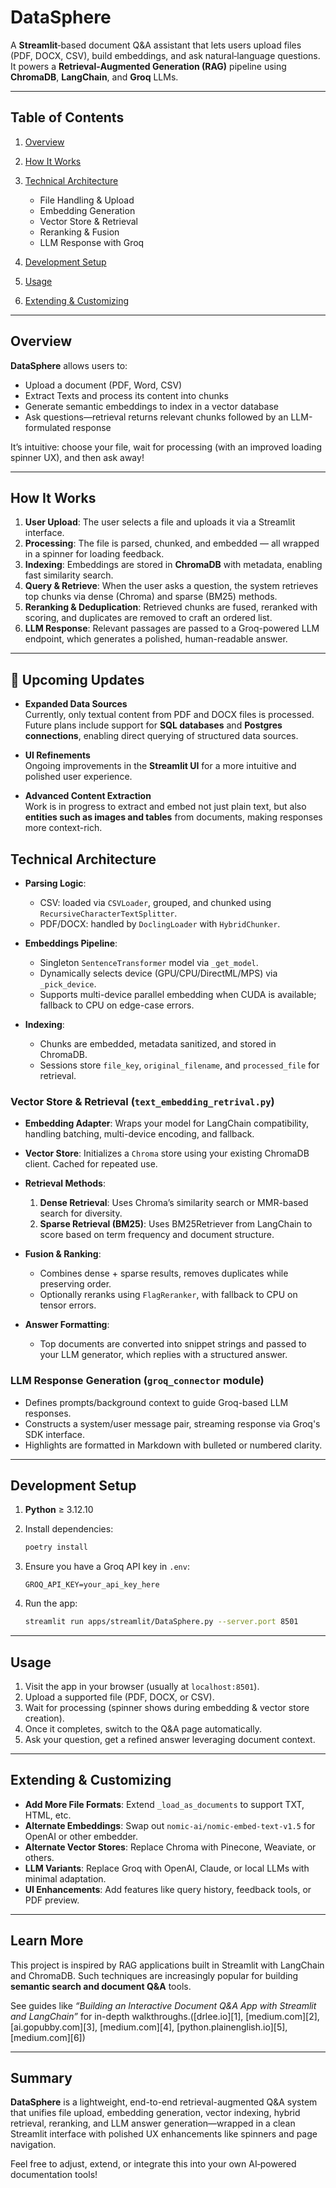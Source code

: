 

# DataSphere

A **Streamlit**‑based document Q\&A assistant that lets users upload files (PDF, DOCX, CSV), build embeddings, and ask natural‑language questions. It powers a **Retrieval‑Augmented Generation (RAG)** pipeline using **ChromaDB**, **LangChain**, and **Groq** LLMs.

---

## Table of Contents

1. [Overview](#overview)
2. [How It Works](#how-it-works)
3. [Technical Architecture](#technical-architecture)

   * File Handling & Upload
   * Embedding Generation
   * Vector Store & Retrieval
   * Reranking & Fusion
   * LLM Response with Groq
4. [Development Setup](#development-setup)
5. [Usage](#usage)
6. [Extending & Customizing](#extending--customizing)

---

## Overview

**DataSphere** allows users to:

* Upload a document (PDF, Word, CSV)
* Extract Texts and process its content into chunks 
* Generate semantic embeddings to index in a vector database
* Ask questions—retrieval returns relevant chunks followed by an LLM-formulated response

It’s intuitive: choose your file, wait for processing (with an improved loading spinner UX), and then ask away!

---

## How It Works

1. **User Upload**: The user selects a file and uploads it via a Streamlit interface.
2. **Processing**: The file is parsed, chunked, and embedded — all wrapped in a spinner for loading feedback.
3. **Indexing**: Embeddings are stored in **ChromaDB** with metadata, enabling fast similarity search.
4. **Query & Retrieve**: When the user asks a question, the system retrieves top chunks via dense (Chroma) and sparse (BM25) methods.
5. **Reranking & Deduplication**: Retrieved chunks are fused, reranked with scoring, and duplicates are removed to craft an ordered list.
6. **LLM Response**: Relevant passages are passed to a Groq-powered LLM endpoint, which generates a polished, human-readable answer.

---

## 🚀 Upcoming Updates

- **Expanded Data Sources**  
  Currently, only textual content from PDF and DOCX files is processed.  
  Future plans include support for **SQL databases** and **Postgres connections**, enabling direct querying of structured data sources.

- **UI Refinements**  
  Ongoing improvements in the **Streamlit UI** for a more intuitive and polished user experience.

- **Advanced Content Extraction**  
  Work is in progress to extract and embed not just plain text, but also **entities such as images and tables** from documents, making responses more context-rich.



## Technical Architecture


* **Parsing Logic**:

  * CSV: loaded via `CSVLoader`, grouped, and chunked using `RecursiveCharacterTextSplitter`.
  * PDF/DOCX: handled by `DoclingLoader` with `HybridChunker`.

* **Embeddings Pipeline**:

  * Singleton `SentenceTransformer` model via `_get_model`.
  * Dynamically selects device (GPU/CPU/DirectML/MPS) via `_pick_device`.
  * Supports multi-device parallel embedding when CUDA is available; fallback to CPU on edge-case errors.

* **Indexing**:

  * Chunks are embedded, metadata sanitized, and stored in ChromaDB.
  * Sessions store `file_key`, `original_filename`, and `processed_file` for retrieval.

### Vector Store & Retrieval (`text_embedding_retrival.py`)

* **Embedding Adapter**: Wraps your model for LangChain compatibility, handling batching, multi-device encoding, and fallback.

* **Vector Store**: Initializes a `Chroma` store using your existing ChromaDB client. Cached for repeated use.

* **Retrieval Methods**:

  1. **Dense Retrieval**: Uses Chroma’s similarity search or MMR-based search for diversity.
  2. **Sparse Retrieval (BM25)**: Uses BM25Retriever from LangChain to score based on term frequency and document structure.

* **Fusion & Ranking**:

  * Combines dense + sparse results, removes duplicates while preserving order.
  * Optionally reranks using `FlagReranker`, with fallback to CPU on tensor errors.

* **Answer Formatting**:

  * Top documents are converted into snippet strings and passed to your LLM generator, which replies with a structured answer.

### LLM Response Generation (`groq_connector` module)

* Defines prompts/background context to guide Groq-based LLM responses.
* Constructs a system/user message pair, streaming response via Groq's SDK interface.
* Highlights are formatted in Markdown with bulleted or numbered clarity.

---

## Development Setup

1. **Python** ≥ 3.12.10
2. Install dependencies:

   ```bash
   poetry install
   ```
3. Ensure you have a Groq API key in `.env`:

   ```
   GROQ_API_KEY=your_api_key_here
   ```
4. Run the app:

   ```bash
   streamlit run apps/streamlit/DataSphere.py --server.port 8501
   ```

---

## Usage

1. Visit the app in your browser (usually at `localhost:8501`).
2. Upload a supported file (PDF, DOCX, or CSV).
3. Wait for processing (spinner shows during embedding & vector store creation).
4. Once it completes, switch to the Q\&A page automatically.
5. Ask your question, get a refined answer leveraging document context.

---

## Extending & Customizing

* **Add More File Formats**: Extend `_load_as_documents` to support TXT, HTML, etc.
* **Alternate Embeddings**: Swap out `nomic-ai/nomic-embed-text-v1.5` for OpenAI or other embedder.
* **Alternate Vector Stores**: Replace Chroma with Pinecone, Weaviate, or others.
* **LLM Variants**: Replace Groq with OpenAI, Claude, or local LLMs with minimal adaptation.
* **UI Enhancements**: Add features like query history, feedback tools, or PDF preview.

---

## Learn More

This project is inspired by RAG applications built in Streamlit with LangChain and ChromaDB. Such techniques are increasingly popular for building **semantic search and document Q\&A** tools.

See guides like *“Building an Interactive Document Q\&A App with Streamlit and LangChain”* for in-depth walkthroughs.([drlee.io][1], [medium.com][2], [ai.gopubby.com][3], [medium.com][4], [python.plainenglish.io][5], [medium.com][6])

---

## Summary

**DataSphere** is a lightweight, end-to-end retrieval-augmented Q\&A system that unifies file upload, embedding generation, vector indexing, hybrid retrieval, reranking, and LLM answer generation—wrapped in a clean Streamlit interface with polished UX enhancements like spinners and page navigation.

Feel free to adjust, extend, or integrate this into your own AI‐powered documentation tools!